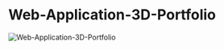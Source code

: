 # Web-Application-3D-Portfolio 

![Web-Application-3D-Portfolio](https://github.com/HinhNhuLaHuy/Web-Application-3D-Portfolio/assets/84061230/2f6959fa-c87d-429d-b2cd-d8e2f72ef441)
